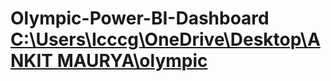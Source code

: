 # Olympic-Power-BI-Dashboard [C:\Users\Icccg\OneDrive\Desktop\ANKIT MAURYA\olympic](https://github.com/ankit123m/Olympic-Power-BI-Dashboard/blob/main/Screenshot%202025-05-27%20151203.png)
